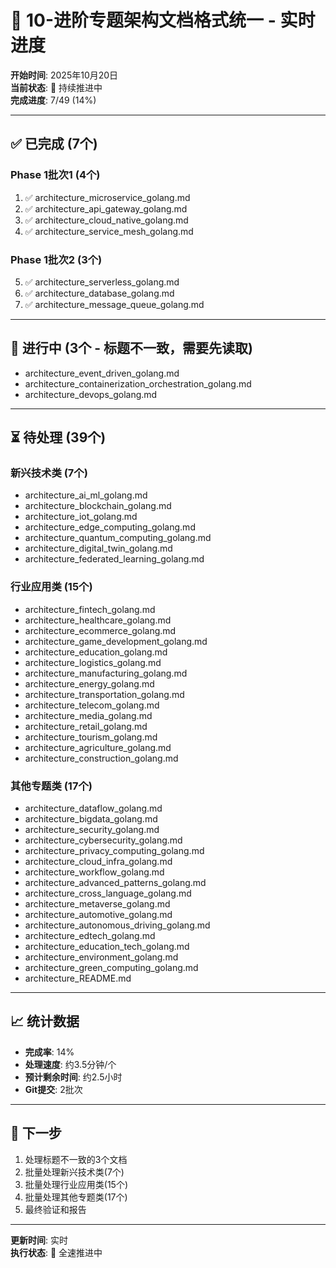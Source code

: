 # 🚀 10-进阶专题架构文档格式统一 - 实时进度

**开始时间**: 2025年10月20日  
**当前状态**: 🔄 持续推进中  
**完成进度**: 7/49 (14%)

---

## ✅ 已完成 (7个)

### Phase 1批次1 (4个)

1. ✅ architecture_microservice_golang.md
2. ✅ architecture_api_gateway_golang.md
3. ✅ architecture_cloud_native_golang.md
4. ✅ architecture_service_mesh_golang.md

### Phase 1批次2 (3个)

5. ✅ architecture_serverless_golang.md
6. ✅ architecture_database_golang.md
7. ✅ architecture_message_queue_golang.md

---

## 🔄 进行中 (3个 - 标题不一致，需要先读取)

- architecture_event_driven_golang.md
- architecture_containerization_orchestration_golang.md
- architecture_devops_golang.md

---

## ⏳ 待处理 (39个)

### 新兴技术类 (7个)

- architecture_ai_ml_golang.md
- architecture_blockchain_golang.md
- architecture_iot_golang.md
- architecture_edge_computing_golang.md
- architecture_quantum_computing_golang.md
- architecture_digital_twin_golang.md
- architecture_federated_learning_golang.md

### 行业应用类 (15个)

- architecture_fintech_golang.md
- architecture_healthcare_golang.md
- architecture_ecommerce_golang.md
- architecture_game_development_golang.md
- architecture_education_golang.md
- architecture_logistics_golang.md
- architecture_manufacturing_golang.md
- architecture_energy_golang.md
- architecture_transportation_golang.md
- architecture_telecom_golang.md
- architecture_media_golang.md
- architecture_retail_golang.md
- architecture_tourism_golang.md
- architecture_agriculture_golang.md
- architecture_construction_golang.md

### 其他专题类 (17个)

- architecture_dataflow_golang.md
- architecture_bigdata_golang.md
- architecture_security_golang.md
- architecture_cybersecurity_golang.md
- architecture_privacy_computing_golang.md
- architecture_cloud_infra_golang.md
- architecture_workflow_golang.md
- architecture_advanced_patterns_golang.md
- architecture_cross_language_golang.md
- architecture_metaverse_golang.md
- architecture_automotive_golang.md
- architecture_autonomous_driving_golang.md
- architecture_edtech_golang.md
- architecture_education_tech_golang.md
- architecture_environment_golang.md
- architecture_green_computing_golang.md
- architecture_README.md

---

## 📈 统计数据

- **完成率**: 14%
- **处理速度**: 约3.5分钟/个
- **预计剩余时间**: 约2.5小时
- **Git提交**: 2批次

---

## 🎯 下一步

1. 处理标题不一致的3个文档
2. 批量处理新兴技术类(7个)
3. 批量处理行业应用类(15个)
4. 批量处理其他专题类(17个)
5. 最终验证和报告

---

**更新时间**: 实时  
**执行状态**: 🚀 全速推进中
